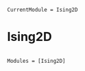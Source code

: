 ```@meta
CurrentModule = Ising2D
```

# Ising2D

```@index
```

```@autodocs
Modules = [Ising2D]
```
